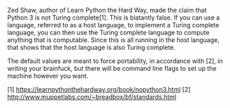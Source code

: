 Zed Shaw, author of Learn Python the Hard Way, made the claim that Python 3 is not Turing complete[1]. This is blatantly false. If you can use a language, referred to as a host language, to implement a Turing complete language, you can then use the Turing complete language to compute anything that is computable. Since this is all running in the host language, that shows that the host language is also Turing complete.

The default values are meant to force portability, in accordance with [2], in writing your brainfuck, but there will be command line flags to set up the machine however you want.

[1] https://learnpythonthehardway.org/book/nopython3.html
[2] http://www.muppetlabs.com/~breadbox/bf/standards.html
